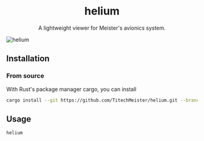 <div align="center">

# helium

A lightweight viewer for Meister's avionics system.

</div>

![helium](docs/images/screenshots.png)

## Installation

### From source

With Rust's package manager cargo, you can install

```sh
cargo install --git https://github.com/TitechMeister/helium.git --branch main
```

## Usage

```sh
helium
```